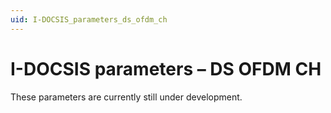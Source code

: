 ```yaml
---
uid: I-DOCSIS_parameters_ds_ofdm_ch
---
```


# I-DOCSIS parameters – DS OFDM CH

These parameters are currently still under development.

<!-- This page contains an overview of the DS OFDM CH parameters available in the I-DOCSIS branch of the EPM Solution.

## KPIs & KQIs

- **Ch ID**

- **OFDM Lower Freq.**: Direct value. Represents either the lower boundary frequency of the lower guardband or, if no guardband is defined, the lower boundary frequency of the lowest active subcarrier of the OFDM downstream channel.

  OID: 1.3.6.1.4.1.4491.2.1.28.1.19.1.2

- **OFDM Upper Freq.**: Direct value. Represents either the upper boundary frequency of the upper guardband or, if no guardband is defined, the upper boundary frequency of the highest active subcarrier of the OFDM downstream channel.

  OID: 1.3.6.1.4.1.4491.2.1.28.1.19.1.3

- **OFDM Channel Width**: Direct value.

- **OFDM Number of Subcarriers**

- **OFDM Rx DS Power**

- **OFDM Corrected Ratio**

- **OFDM Uncorrectable Ratio**

- **OFDM PNM RX MER Mean** -->
